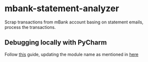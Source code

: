 # mbank-statement-analyzer
Scrap transactions from mBank account basing on statement emails, process the transactions.

## Debugging locally with PyCharm

Follow [this](https://github.com/joelgerard/functions-framework-python/blob/pycharm/PYCHARM.md) guide, updating the module name as mentioned in [here](https://github.com/GoogleCloudPlatform/functions-framework-python/issues/32#issuecomment-650399687)